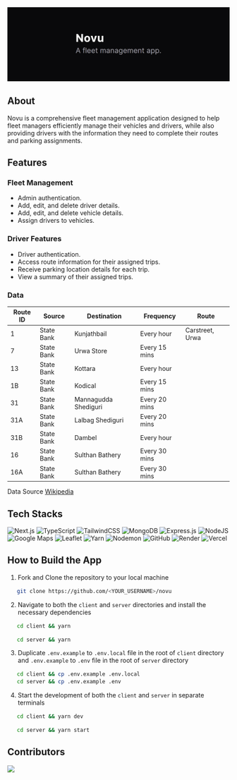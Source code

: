<div align="center">
  <img src="/assets/banner-image.jpg" alt="banner-image"/>
</div>

## About

Novu is a comprehensive fleet management application designed to help fleet managers efficiently manage their vehicles and drivers, while also providing drivers with the information they need to complete their routes and parking assignments.

## Features

### Fleet Management

- Admin authentication.
- Add, edit, and delete driver details.
- Add, edit, and delete vehicle details.
- Assign drivers to vehicles.

### Driver Features

- Driver authentication.
- Access route information for their assigned trips.
- Receive parking location details for each trip.
- View a summary of their assigned trips.

### Data

| Route ID | Source     | Destination          | Frequency     | Route           |
| -------- | ---------- | -------------------- | ------------- | --------------- |
| 1        | State Bank | Kunjathbail          | Every hour    | Carstreet, Urwa |
| 7        | State Bank | Urwa Store           | Every 15 mins |                 |
| 13       | State Bank | Kottara              | Every hour    |                 |
| 1B       | State Bank | Kodical              | Every 15 mins |                 |
| 31       | State Bank | Mannagudda Shediguri | Every 20 mins |                 |
| 31A      | State Bank | Lalbag Shediguri     | Every 20 mins |                 |
| 31B      | State Bank | Dambel               | Every hour    |                 |
| 16       | State Bank | Sulthan Bathery      | Every 30 mins |                 |
| 16A      | State Bank | Sulthan Bathery      | Every 30 mins |                 |

Data Source [Wikipedia](https://en.wikipedia.org/wiki/Mangalore_City_Bus_routes)

## Tech Stacks

![Next.js](https://img.shields.io/badge/Next.js-%23000000.svg?style=for-the-badge&logo=next.js&logoColor=white)
![TypeScript](https://img.shields.io/badge/TypeScript-%23007ACC.svg?style=for-the-badge&logo=typescript&logoColor=white)
![TailwindCSS](https://img.shields.io/badge/tailwindcss-%2338B2AC.svg?style=for-the-badge&logo=tailwind-css&logoColor=white)
![MongoDB](https://img.shields.io/badge/MongoDB-%234ea94b.svg?style=for-the-badge&logo=mongodb&logoColor=white)
![Express.js](https://img.shields.io/badge/express.js-%23404d59.svg?style=for-the-badge&logo=express&logoColor=%2361DAFB)
![NodeJS](https://img.shields.io/badge/node.js-6DA55F?style=for-the-badge&logo=node.js&logoColor=white)
![Google Maps](https://img.shields.io/badge/Google_Maps-%234285F4.svg?style=for-the-badge&logo=google-maps&logoColor=white)
![Leaflet](https://img.shields.io/badge/Leaflet-%23056B13.svg?style=for-the-badge&logo=leaflet&logoColor=white)
![Yarn](https://img.shields.io/badge/Yarn-%232C8EBB.svg?style=for-the-badge&logo=yarn&logoColor=white)
![Nodemon](https://img.shields.io/badge/NODEMON-%23323330.svg?style=for-the-badge&logo=nodemon&logoColor=%BBDEAD)
![GitHub](https://img.shields.io/badge/github-%23121011.svg?style=for-the-badge&logo=github&logoColor=white)
![Render](https://img.shields.io/badge/Render-%46E3B7.svg?style=for-the-badge&logo=render&logoColor=white)
![Vercel](https://img.shields.io/badge/vercel-%23000000.svg?style=for-the-badge&logo=vercel&logoColor=white)

## How to Build the App

1. Fork and Clone the repository to your local machine

```bash
   git clone https://github.com/<YOUR_USERNAME>/novu
```

2. Navigate to both the `client` and `server` directories and install the necessary dependencies

```bash
   cd client && yarn
```

```bash
   cd server && yarn
```

3. Duplicate `.env.example` to `.env.local` file in the root of `client` directory and `.env.example` to `.env` file in the root of `server` directory

```bash
   cd client && cp .env.example .env.local
   cd server && cp .env.example .env
```

4. Start the development of both the `client` and `server` in separate terminals

```bash
   cd client && yarn dev
```

```bash
   cd server && yarn start
```

## Contributors

<a href="https://github.com/srajankumar/novu/graphs/contributors">
    <img src="https://contrib.rocks/image?repo=srajankumar/novu" />
</a>
